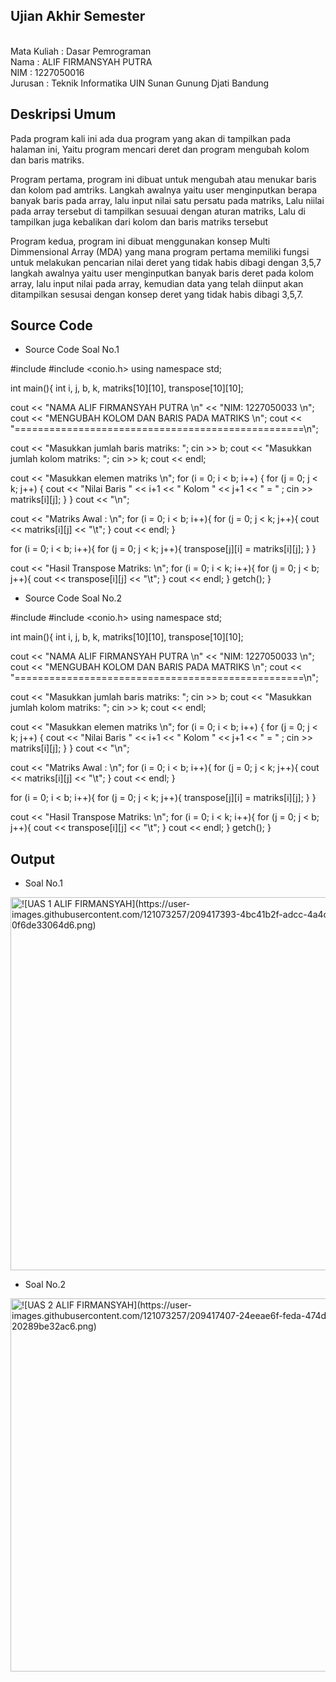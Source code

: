## Ujian Akhir Semester 
<br>Mata Kuliah 	: Dasar Pemrograman
<br> Nama		: ALIF FIRMANSYAH PUTRA
<br>NIM			: 1227050016
<br>Jurusan		: Teknik Informatika UIN Sunan Gunung Djati Bandung 

## Deskripsi Umum
Pada program kali ini ada dua program yang akan di tampilkan pada halaman ini, Yaitu program mencari deret dan program mengubah kolom dan baris matriks.

Program pertama, program ini dibuat untuk mengubah atau menukar baris dan kolom pad amtriks.
Langkah awalnya yaitu user menginputkan berapa banyak baris pada array, lalu input nilai satu persatu pada matriks, Lalu niilai pada array tersebut di tampilkan sesuuai dengan aturan matriks, Lalu di tampilkan juga kebalikan dari kolom dan baris matriks tersebut

Program kedua, program ini dibuat menggunakan konsep Multi Dimmensional Array (MDA) yang mana program pertama memiliki fungsi untuk melakukan pencarian nilai deret yang tidak habis dibagi dengan 3,5,7
langkah awalnya yaitu user menginputkan banyak baris deret pada kolom array, lalu input nilai pada array, kemudian data yang telah diinput akan ditampilkan sesusai dengan konsep deret yang tidak habis dibagi 3,5,7.  

## Source Code
- Source Code Soal No.1

#include <iostream>
#include <conio.h>
using namespace std;

int main(){
  int i, j, b, k, matriks[10][10], transpose[10][10];
  
  cout << "NAMA ALIF FIRMANSYAH PUTRA \n" << "NIM: 1227050033 \n";
  cout << "MENGUBAH KOLOM DAN BARIS PADA MATRIKS \n";
  cout << "==================================================\n";

  cout << "Masukkan jumlah baris matriks: ";
  cin >> b;
  cout << "Masukkan jumlah kolom matriks: ";
  cin >> k;
  cout << endl;

  cout << "Masukkan elemen matriks \n";
  for (i = 0; i < b; i++) {
    for (j = 0; j < k; j++) {
      cout << "Nilai Baris " << i+1 << " Kolom " << j+1 << " = " ;
	  cin  >> matriks[i][j];
    }
  }
  cout << "\n";

  cout << "Matriks Awal : \n";
  for (i = 0; i < b; i++){
    for (j = 0; j < k; j++){
      cout << matriks[i][j] << "\t";
    }
    cout << endl;
  }
  
  
  for (i = 0; i < b; i++){
    for (j = 0; j < k; j++){
      transpose[j][i] = matriks[i][j];
    }
  }

  cout << "Hasil Transpose Matriks: \n";
  for (i = 0; i < k; i++){
    for (j = 0; j < b; j++){
      cout << transpose[i][j] << "\t";
    }
    cout << endl;
  }
	getch();
}
- Source Code Soal No.2

#include <iostream>
#include <conio.h>
using namespace std;

int main(){
  int i, j, b, k, matriks[10][10], transpose[10][10];
  
  cout << "NAMA ALIF FIRMANSYAH PUTRA \n" << "NIM: 1227050033 \n";
  cout << "MENGUBAH KOLOM DAN BARIS PADA MATRIKS \n";
  cout << "==================================================\n";

  cout << "Masukkan jumlah baris matriks: ";
  cin >> b;
  cout << "Masukkan jumlah kolom matriks: ";
  cin >> k;
  cout << endl;

  cout << "Masukkan elemen matriks \n";
  for (i = 0; i < b; i++) {
    for (j = 0; j < k; j++) {
      cout << "Nilai Baris " << i+1 << " Kolom " << j+1 << " = " ;
	  cin  >> matriks[i][j];
    }
  }
  cout << "\n";

  cout << "Matriks Awal : \n";
  for (i = 0; i < b; i++){
    for (j = 0; j < k; j++){
      cout << matriks[i][j] << "\t";
    }
    cout << endl;
  }
  
  
  for (i = 0; i < b; i++){
    for (j = 0; j < k; j++){
      transpose[j][i] = matriks[i][j];
    }
  }

  cout << "Hasil Transpose Matriks: \n";
  for (i = 0; i < k; i++){
    for (j = 0; j < b; j++){
      cout << transpose[i][j] << "\t";
    }
    cout << endl;
  }
	getch();
}
## Output
- Soal No.1
 <img width="597" alt="![UAS 1 ALIF FIRMANSYAH](https://user-images.githubusercontent.com/121073257/209417393-4bc41b2f-adcc-4a4c-bc17-0f6de33064d6.png)">

- Soal No.2 
 <img width="597" alt="![UAS 2 ALIF FIRMANSYAH](https://user-images.githubusercontent.com/121073257/209417407-24eeae6f-feda-474d-91c9-20289be32ac6.png)">

